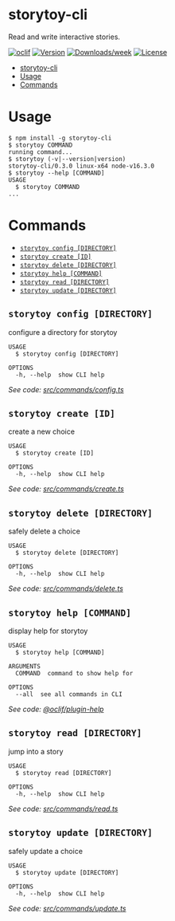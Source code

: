 # storytoy-cli

Read and write interactive stories.

[![oclif](https://img.shields.io/badge/cli-oclif-brightgreen.svg)](https://oclif.io)
[![Version](https://img.shields.io/npm/v/storytoy-cli.svg)](https://npmjs.org/package/storytoy-cli)
[![Downloads/week](https://img.shields.io/npm/dw/storytoy-cli.svg)](https://npmjs.org/package/storytoy-cli)
[![License](https://img.shields.io/npm/l/storytoy-cli.svg)](https://github.com/benrosen/storytoy-cli/blob/master/package.json)

<!-- toc -->
* [storytoy-cli](#storytoy-cli)
* [Usage](#usage)
* [Commands](#commands)
<!-- tocstop -->

# Usage

<!-- usage -->
```sh-session
$ npm install -g storytoy-cli
$ storytoy COMMAND
running command...
$ storytoy (-v|--version|version)
storytoy-cli/0.3.0 linux-x64 node-v16.3.0
$ storytoy --help [COMMAND]
USAGE
  $ storytoy COMMAND
...
```
<!-- usagestop -->

# Commands

<!-- commands -->
* [`storytoy config [DIRECTORY]`](#storytoy-config-directory)
* [`storytoy create [ID]`](#storytoy-create-id)
* [`storytoy delete [DIRECTORY]`](#storytoy-delete-directory)
* [`storytoy help [COMMAND]`](#storytoy-help-command)
* [`storytoy read [DIRECTORY]`](#storytoy-read-directory)
* [`storytoy update [DIRECTORY]`](#storytoy-update-directory)

## `storytoy config [DIRECTORY]`

configure a directory for storytoy

```
USAGE
  $ storytoy config [DIRECTORY]

OPTIONS
  -h, --help  show CLI help
```

_See code: [src/commands/config.ts](https://github.com/benrosen/storytoy-cli/blob/v0.3.0/src/commands/config.ts)_

## `storytoy create [ID]`

create a new choice

```
USAGE
  $ storytoy create [ID]

OPTIONS
  -h, --help  show CLI help
```

_See code: [src/commands/create.ts](https://github.com/benrosen/storytoy-cli/blob/v0.3.0/src/commands/create.ts)_

## `storytoy delete [DIRECTORY]`

safely delete a choice

```
USAGE
  $ storytoy delete [DIRECTORY]

OPTIONS
  -h, --help  show CLI help
```

_See code: [src/commands/delete.ts](https://github.com/benrosen/storytoy-cli/blob/v0.3.0/src/commands/delete.ts)_

## `storytoy help [COMMAND]`

display help for storytoy

```
USAGE
  $ storytoy help [COMMAND]

ARGUMENTS
  COMMAND  command to show help for

OPTIONS
  --all  see all commands in CLI
```

_See code: [@oclif/plugin-help](https://github.com/oclif/plugin-help/blob/v3.2.2/src/commands/help.ts)_

## `storytoy read [DIRECTORY]`

jump into a story

```
USAGE
  $ storytoy read [DIRECTORY]

OPTIONS
  -h, --help  show CLI help
```

_See code: [src/commands/read.ts](https://github.com/benrosen/storytoy-cli/blob/v0.3.0/src/commands/read.ts)_

## `storytoy update [DIRECTORY]`

safely update a choice

```
USAGE
  $ storytoy update [DIRECTORY]

OPTIONS
  -h, --help  show CLI help
```

_See code: [src/commands/update.ts](https://github.com/benrosen/storytoy-cli/blob/v0.3.0/src/commands/update.ts)_
<!-- commandsstop -->
